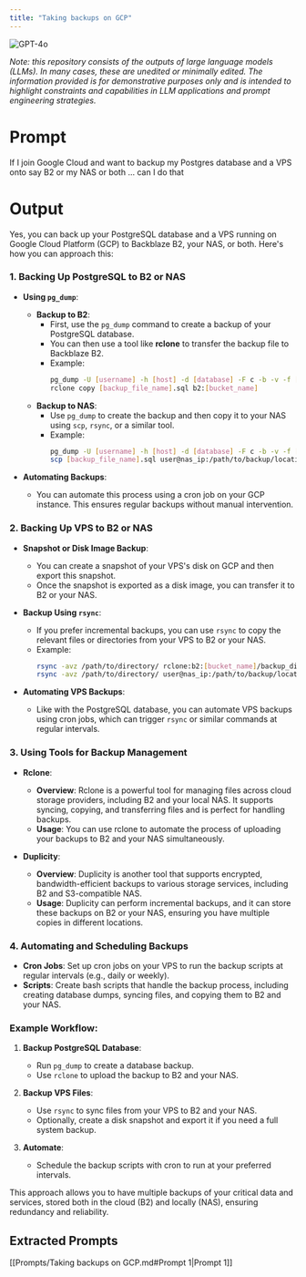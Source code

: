 ```yaml
---
title: "Taking backups on GCP"
---
```

![GPT-4o](https://img.shields.io/badge/GPT--4o-3333FF?style=for-the-badge&logo=openai&logoColor=white)



*Note: this repository consists of the outputs of large language models (LLMs). In many cases, these are unedited or minimally edited. The information provided is for demonstrative purposes only and is intended to highlight constraints and capabilities in LLM applications and prompt engineering strategies.*



# Prompt

If I join Google Cloud and want to backup my Postgres database and a VPS onto say B2 or my NAS or both ... can I do that

# Output

Yes, you can back up your PostgreSQL database and a VPS running on Google Cloud Platform (GCP) to Backblaze B2, your NAS, or both. Here's how you can approach this:

### 1. **Backing Up PostgreSQL to B2 or NAS**
   - **Using `pg_dump`**:
     - **Backup to B2**: 
       - First, use the `pg_dump` command to create a backup of your PostgreSQL database. 
       - You can then use a tool like **rclone** to transfer the backup file to Backblaze B2.
       - Example: 
         ```bash
         pg_dump -U [username] -h [host] -d [database] -F c -b -v -f [backup_file_name].sql
         rclone copy [backup_file_name].sql b2:[bucket_name]
         ```
     - **Backup to NAS**: 
       - Use `pg_dump` to create the backup and then copy it to your NAS using `scp`, `rsync`, or a similar tool.
       - Example:
         ```bash
         pg_dump -U [username] -h [host] -d [database] -F c -b -v -f [backup_file_name].sql
         scp [backup_file_name].sql user@nas_ip:/path/to/backup/location/
         ```

   - **Automating Backups**:
     - You can automate this process using a cron job on your GCP instance. This ensures regular backups without manual intervention.

### 2. **Backing Up VPS to B2 or NAS**
   - **Snapshot or Disk Image Backup**:
     - You can create a snapshot of your VPS's disk on GCP and then export this snapshot.
     - Once the snapshot is exported as a disk image, you can transfer it to B2 or your NAS.

   - **Backup Using `rsync`**:
     - If you prefer incremental backups, you can use `rsync` to copy the relevant files or directories from your VPS to B2 or your NAS.
     - Example:
       ```bash
       rsync -avz /path/to/directory/ rclone:b2:[bucket_name]/backup_directory/
       rsync -avz /path/to/directory/ user@nas_ip:/path/to/backup/location/
       ```

   - **Automating VPS Backups**:
     - Like with the PostgreSQL database, you can automate VPS backups using cron jobs, which can trigger `rsync` or similar commands at regular intervals.

### 3. **Using Tools for Backup Management**
   - **Rclone**:
     - **Overview**: Rclone is a powerful tool for managing files across cloud storage providers, including B2 and your local NAS. It supports syncing, copying, and transferring files and is perfect for handling backups.
     - **Usage**: You can use rclone to automate the process of uploading your backups to B2 and your NAS simultaneously.

   - **Duplicity**:
     - **Overview**: Duplicity is another tool that supports encrypted, bandwidth-efficient backups to various storage services, including B2 and S3-compatible NAS.
     - **Usage**: Duplicity can perform incremental backups, and it can store these backups on B2 or your NAS, ensuring you have multiple copies in different locations.

### 4. **Automating and Scheduling Backups**
   - **Cron Jobs**: Set up cron jobs on your VPS to run the backup scripts at regular intervals (e.g., daily or weekly).
   - **Scripts**: Create bash scripts that handle the backup process, including creating database dumps, syncing files, and copying them to B2 and your NAS.

### Example Workflow:

1. **Backup PostgreSQL Database**:
   - Run `pg_dump` to create a database backup.
   - Use `rclone` to upload the backup to B2 and your NAS.

2. **Backup VPS Files**:
   - Use `rsync` to sync files from your VPS to B2 and your NAS.
   - Optionally, create a disk snapshot and export it if you need a full system backup.

3. **Automate**:
   - Schedule the backup scripts with cron to run at your preferred intervals.

This approach allows you to have multiple backups of your critical data and services, stored both in the cloud (B2) and locally (NAS), ensuring redundancy and reliability.




## Extracted Prompts
[[Prompts/Taking backups on GCP.md#Prompt 1|Prompt 1]]

